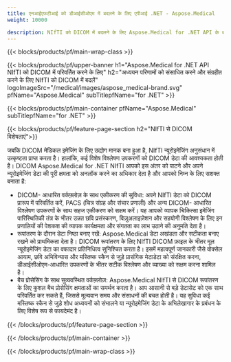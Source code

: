 ```yaml
---
title: एनआईएफटीआई को डीआईसीओएम में बदलने के लिए एपीआई .NET - Aspose.Medical
weight: 10000

description: NIfTI को DICOM में बदलने के लिए Aspose.Medical for .NET API के बारे में जानकारी
---
```


{{< blocks/products/pf/main-wrap-class >}}

{{< blocks/products/pf/upper-banner h1="Aspose.Medical for .NET API NIfTI को DICOM में परिवर्तित करने के लिए" h2="अध्ययन परिणामों को संसाधित करने और संग्रहीत करने के लिए NIfTI को DICOM में बदलें" logoImageSrc="/medical/images/aspose_medical-brand.svg" pfName="Aspose.Medical" subTitlepfName="for .NET" >}}

{{< blocks/products/pf/main-container pfName="Aspose.Medical" subTitlepfName="for .NET" >}}

{{< blocks/products/pf/feature-page-section h2="NIfTI से DICOM विशेषताएं">}}

<p>जबकि DICOM मेडिकल इमेजिंग के लिए उद्योग मानक बना हुआ है, NIfTI न्यूरोइमेजिंग अनुसंधान में उत्कृष्टता प्राप्त करता है। हालांकि, कई विशेष विश्लेषण उपकरणों को DICOM डेटा की आवश्यकता होती है। DICOM Aspose.Medical for .NET NIfTI आपको इस अंतर को पाटने और अपने न्यूरोइमेजिंग डेटा की पूरी क्षमता को अनलॉक करने का अधिकार देता है और आपको निम्न के लिए सशक्त बनाता है:</p>

<ul>
<li>DICOM- आधारित वर्कफ़्लोज़ के साथ एकीकरण की सुविधा: अपने NIfTI डेटा को DICOM प्रारूप में परिवर्तित करें, PACS (चित्र संग्रह और संचार प्रणाली) और अन्य DICOM- आधारित विश्लेषण उपकरणों के साथ सहज एकीकरण को सक्षम करें। यह आपको व्यापक चिकित्सा इमेजिंग पारिस्थितिकी तंत्र के भीतर उन्नत छवि प्रसंस्करण, विज़ुअलाइज़ेशन और सहयोगी विश्लेषण के लिए इन प्रणालियों की पेशकश की व्यापक कार्यक्षमता और संगतता का लाभ उठाने की अनुमति देता है।</li>
<li>रूपांतरण के दौरान डेटा निष्ठा बनाए रखें: Aspose.Medical डेटा अखंडता और सटीकता बनाए रखने को प्राथमिकता देता है। DICOM रूपांतरण के लिए NIfTI DICOM फ़ाइल के भीतर मूल न्यूरोइमेजिंग डेटा का वफादार प्रतिनिधित्व सुनिश्चित करता है। इसमें महत्वपूर्ण जानकारी जैसे वोक्सेल आयाम, छवि अभिविन्यास और मस्तिष्क स्कैन से जुड़े प्रासंगिक मेटाडेटा को संरक्षित करना, डीआईसीओएम-आधारित उपकरणों के भीतर सटीक विश्लेषण और व्याख्या को सक्षम करना शामिल है।</li>
<li>बैच प्रोसेसिंग के साथ सुव्यवस्थित वर्कफ़्लोज़: Aspose.Medical NIfTI से DICOM रूपांतरण के लिए कुशल बैच प्रोसेसिंग क्षमताओं का समर्थन करता है। आप आसानी से बड़े डेटासेट को एक साथ परिवर्तित कर सकते हैं, जिससे मूल्यवान समय और संसाधनों की बचत होती है। यह सुविधा कई मस्तिष्क स्कैन से जुड़े शोध अध्ययनों को संभालने या न्यूरोइमेजिंग डेटा के अभिलेखागार के प्रबंधन के लिए विशेष रूप से फायदेमंद है।</li>
</ul>

{{< /blocks/products/pf/feature-page-section >}}

{{< /blocks/products/pf/main-container >}}

{{< /blocks/products/pf/main-wrap-class >}}